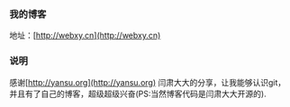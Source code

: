### 我的博客

地址：[http://webxy.cn](http://webxy.cn)

### 说明

感谢[http://yansu.org](http://yansu.org) 闫肃大大的分享，让我能够认识git，并且有了自己的博客，超级超级兴奋(PS:当然博客代码是闫肃大大开源的).
